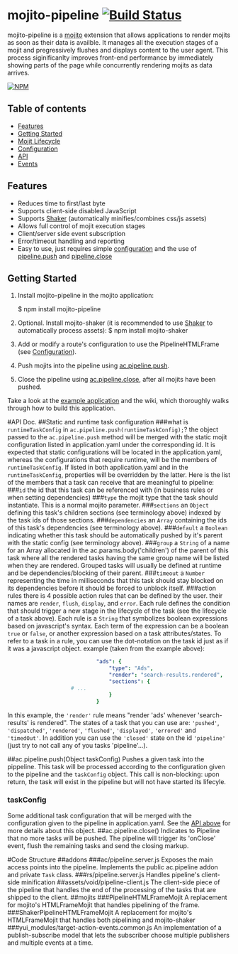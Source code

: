 # mojito-pipeline [![Build Status](https://travis-ci.org/yahoo/mojito-pipeline.svg)](https://travis-ci.org/yahoo/mojito-pipeline)

mojito-pipeline is a [mojito](https://developer.yahoo.com/cocktails/mojito) extension that allows applications to render mojits as soon as their data is availble. It manages all the execution stages of a mojit and pregressively flushes and displays content to the user agent. This process siginificanlty improves front-end performance by immediately showing parts of the page while concurrently rendering mojits as data arrives.

[![NPM](https://nodei.co/npm/mojito-pipeline.png)](https://nodei.co/npm/mojito-pipeline/)

## Table of contents
* [Features](#features)
* [Getting Started](#getting-started)
* [Mojit Lifecycle](#life-cycle)
* [Configuration](#configuration)
* [API](#api)
* [Events](#events)

## Features
* Reduces time to first/last byte
* Supports client-side disabled JavaScript
* Supports [Shaker](https://developer.yahoo.com/cocktails/shaker/) (automatically minifies/combines css/js assets)
* Allows full control of mojit execution stages
* Client/server side event subscription
* Error/timeout handling and reporting
* Easy to use, just requires simple [configuration](#configuration) and the use of [pipeline.push](#api-push) and [pipeline.close](#api-close)

## Getting Started

1. Install mojito-pipeline in the mojito application:

	$ npm install mojito-pipeline

2. Optional. Install mojito-shaker (it is recommended to use [Shaker](https://developer.yahoo.com/cocktails/shaker/) to automatically process assets):
	$ npm install mojito-shaker

3. Add or modify a route's configuration to use the PipelineHTMLFrame (see [Configuration](#configuration)).

4. Push mojits into the pipeline using [ac.pipeline.push](#api-push).

5. Close the pipeline using [ac.pipeline.close](#api-close), after all mojits have been pushed.

Take a look at the [example application](https://github.com/yahoo/mojito-pipeline/tree/master/examples/search) and the wiki, which thoroughly walks through how to build this application.

#API Doc.
##Static and runtime task configuration
###what is `runtimeTaskConfig` in `ac.pipeline.push(runtimeTaskConfig);`?
the object passed to the `ac.pipeline.push` method will be merged with the static mojit configuration listed in application.yaml under the corresponding id. It is expected that static configurations will be located in the application.yaml, whereas the configurations that require runtime, will be the members of `runtimeTaskConfig`. If listed in both application.yaml and in the `runtimeTaskConfig`, properties will be overridden by the latter.
Here is the list of the members that a task can receive that are meaningful to pipeline:
###`id`
the id that this task can be referenced with (in business rules or when setting dependencies)
###`type`
the mojit type that the task should instantiate. This is a normal mojito parameter.
###`sections`
an `Object` defining this task's children sections (see terminology above) indexed by the task ids of those sections.
###`dependencies`
an `Array` containing the ids of this task's dependencies (see terminology above).
###`default`
a `Boolean` indicating whether this task should be automatically pushed by it's parent with the static config (see terminology above).
###`group`
a `String` of a name for an Array allocated in the ac.params.body('children') of the parent of this task where all the rendered tasks having the same group name will be listed when they are rendered. Grouped tasks will usually be defined at runtime and be dependencies/blocking of their parent.
###`timeout`
a `Number` representing the time in milliseconds that this task should stay blocked on its dependencies before it should be forced to unblock itself.
###action rules
there is 4 possible action rules that can be defined by the user. their names are `render`, `flush`, `display`, and `error`.
Each rule defines the condition that should trigger a new stage in the lifecycle of the task (see the lifecycle of a task above).
Each rule is a `String` that symbolizes boolean expressions based on javascript's syntax. Each term of the expression can be a boolean `true` or `false`, or another expression based on a task attributes/states. To refer to a task in a rule, you can use the dot-notation on the task id just as if it was a javascript object. example (taken from the example above):
```yaml
                            "ads": {
                                "type": "Ads",
                                "render": "search-results.rendered",
                                "sections": {
					# ...
                                }
                            }
```
In this example, the `'render'` rule means "render 'ads' whenever 'search-results' is rendered". The states of a task that you can use are: `'pushed'`, `'dispatched'`, `'rendered'`, `'flushed'`, `'displayed'`, `'errored'` and `'timedOut'`.
In addition you can use the `'closed'` state on the id `'pipeline'` (just try to not call any of you tasks 'pipeline'...).

##ac.pipeline.push(Object taskConfig)
Pushes a given task into the pippeline. This task will be processed according to the configuration given to the pipeline and the `taskConfig` object.
This call is non-blocking: upon return, the task will exist in the pipeline but will not have started its lifecyle.
### taskConfig
Some additional task configuration that will be merged with the configuration given to the pipeline in application.yaml.
See the [API above](https://github.com/yahoo/mojito-pipeline/blob/master/README.md#static-and-runtime-task-configuration) for more details about this object.
##ac.pipeline.close()
Indicates to Pipeline that no more tasks will be pushed. The pipeline will trigger its 'onClose' event, flush the remaining tasks and send the closing markup.



#Code Structure
##addons
###ac/pipeline.server.js
Exposes the main access points into the pipeline. Implements the public ac.pipeline addon and private `Task` class.
###rs/pipeline.server.js
Handles pipeline's client-side minification
##assets/void/pipeline-client.js
The client-side piece of the pipeline that handles the end of the processing of the tasks that are shipped to the client.
##mojits
###PipelineHTMLFrameMojit
A replacement for mojito's HTMLFrameMojit that handles pipelining of the frame.
###ShakerPipelineHTMLFrameMojit
A replacement for mojito's HTMLFrameMojit that handles both pipelining and mojito-shaker
###yui_modules/target-action-events.common.js
An implementation of a publish-subscribe model that lets the subscriber choose multiple publishers and multiple events at a time.
